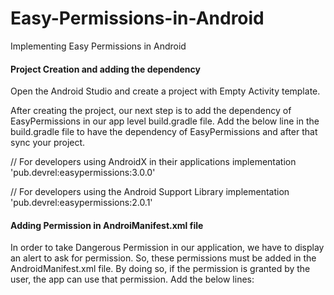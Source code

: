 # Easy-Permissions-in-Android
Implementing Easy Permissions in Android



####  Project Creation and adding the dependency
Open the Android Studio and create a project with Empty Activity template.

After creating the project, our next step is to add the dependency of EasyPermissions in our app level build.gradle file. Add the below line in the build.gradle file to have the dependency of EasyPermissions and after that sync your project.

// For developers using AndroidX in their applications
implementation 'pub.devrel:easypermissions:3.0.0'
 
// For developers using the Android Support Library
implementation 'pub.devrel:easypermissions:2.0.1'


#### Adding Permission in AndroiManifest.xml file
In order to take Dangerous Permission in our application, we have to display an alert to ask for permission. So, these permissions must be added in the AndroidManifest.xml file. By doing so, if the permission is granted by the user, the app can use that permission. Add the below lines:

<uses-permission android:name="android.permission.CAMERA" />
<uses-permission android:name="android.permission.ACCESS_FINE_LOCATION" />
<uses-permission android:name="android.permission.READ_SMS" />
<uses-permission android:name="android.permission.READ_CONTACTS" />
